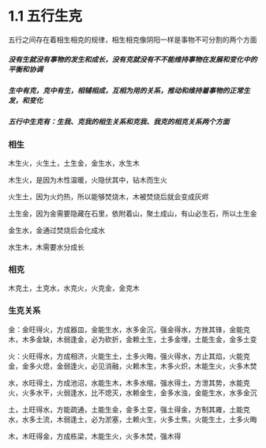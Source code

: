 # 1.1 五行生克

五行之间存在着相生相克的规律，相生相克像阴阳一样是事物不可分割的两个方面

##### **没有生就没有事物的发生和成长，没有克就没有不不能维持事物在发展和变化中的平衡和协调**

##### 生中有克，克中有生，相辅相成，互相为用的关系，推动和维持着事物的正常生发，和变化

##### **五行中生克有：生我、克我的相生关系和克我、我克的相克关系两个方面**

### 相生

木生火，火生土，土生金，金生水，水生木

木生火，是因为木性温暖，火隐伏其中，钻木而生火

火生土，因为火灼热，所以能够焚烧木，木被焚烧后就会变成灰烬

土生金，因为金需要隐藏在石里，依附着山，聚土成山，有山必生石，所以土生金

金生水，金通过焚烧后会化成水

水生木，木需要水分成长

### 相克

木克土，土克水，水克火，火克金，金克木


### 生克关系

金：金旺得火，方成器皿，金能生水，水多金沉，强金得水，方挫其锋，金能克木，木多金缺，木弱逢金，必为砍折，金赖土生，土多金埋，土能生金，金多土变

火：火旺得水，方成相济，火能生土，土多火晦，强火得水，方止其焰，火能克金，金多火熄，金弱逢火，必见消融，火赖木生，木多火炽，木能生火，火多木焚

水，水旺得土，方成池沼，水能生木，木多水缩，强水得土，方泄其势，水能克火，火多水干，火弱逢水，比不熄灭，水赖金生，金多水浊，金能生水，水多金沉

土，土旺得水，方能疏通，土能生金，金多土变，强土得金，方制其雍，土能克水，水多土流，木弱逢土，必为淤塞，土赖火生，火多土焦，火能生土，土多火晦

木，木旺得金，方成栋梁，木能生火，火多木焚，强木得
